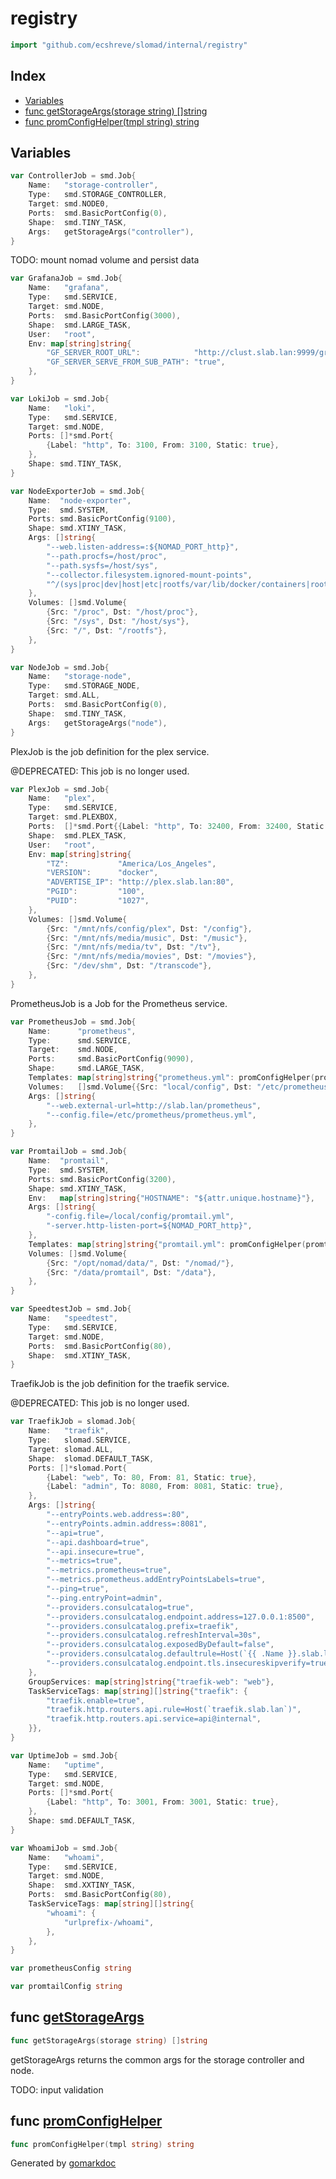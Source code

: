 <!-- Code generated by gomarkdoc. DO NOT EDIT -->

# registry

```go
import "github.com/ecshreve/slomad/internal/registry"
```

## Index

- [Variables](<#variables>)
- [func getStorageArgs\(storage string\) \[\]string](<#getStorageArgs>)
- [func promConfigHelper\(tmpl string\) string](<#promConfigHelper>)


## Variables

<a name="ControllerJob"></a>

```go
var ControllerJob = smd.Job{
    Name:   "storage-controller",
    Type:   smd.STORAGE_CONTROLLER,
    Target: smd.NODE0,
    Ports:  smd.BasicPortConfig(0),
    Shape:  smd.TINY_TASK,
    Args:   getStorageArgs("controller"),
}
```

<a name="GrafanaJob"></a>TODO: mount nomad volume and persist data

```go
var GrafanaJob = smd.Job{
    Name:   "grafana",
    Type:   smd.SERVICE,
    Target: smd.NODE,
    Ports:  smd.BasicPortConfig(3000),
    Shape:  smd.LARGE_TASK,
    User:   "root",
    Env: map[string]string{
        "GF_SERVER_ROOT_URL":            "http://clust.slab.lan:9999/grafana",
        "GF_SERVER_SERVE_FROM_SUB_PATH": "true",
    },
}
```

<a name="LokiJob"></a>

```go
var LokiJob = smd.Job{
    Name:   "loki",
    Type:   smd.SERVICE,
    Target: smd.NODE,
    Ports: []*smd.Port{
        {Label: "http", To: 3100, From: 3100, Static: true},
    },
    Shape: smd.TINY_TASK,
}
```

<a name="NodeExporterJob"></a>

```go
var NodeExporterJob = smd.Job{
    Name:  "node-exporter",
    Type:  smd.SYSTEM,
    Ports: smd.BasicPortConfig(9100),
    Shape: smd.XTINY_TASK,
    Args: []string{
        "--web.listen-address=:${NOMAD_PORT_http}",
        "--path.procfs=/host/proc",
        "--path.sysfs=/host/sys",
        "--collector.filesystem.ignored-mount-points",
        "^/(sys|proc|dev|host|etc|rootfs/var/lib/docker/containers|rootfs/var/lib/docker/overlay2|rootfs/run/docker/netns|rootfs/var/lib/docker/aufs)($$|/)",
    },
    Volumes: []smd.Volume{
        {Src: "/proc", Dst: "/host/proc"},
        {Src: "/sys", Dst: "/host/sys"},
        {Src: "/", Dst: "/rootfs"},
    },
}
```

<a name="NodeJob"></a>

```go
var NodeJob = smd.Job{
    Name:   "storage-node",
    Type:   smd.STORAGE_NODE,
    Target: smd.ALL,
    Ports:  smd.BasicPortConfig(0),
    Shape:  smd.TINY_TASK,
    Args:   getStorageArgs("node"),
}
```

<a name="PlexJob"></a>PlexJob is the job definition for the plex service.

@DEPRECATED: This job is no longer used.

```go
var PlexJob = smd.Job{
    Name:   "plex",
    Type:   smd.SERVICE,
    Target: smd.PLEXBOX,
    Ports:  []*smd.Port{{Label: "http", To: 32400, From: 32400, Static: true}},
    Shape:  smd.PLEX_TASK,
    User:   "root",
    Env: map[string]string{
        "TZ":           "America/Los_Angeles",
        "VERSION":      "docker",
        "ADVERTISE_IP": "http://plex.slab.lan:80",
        "PGID":         "100",
        "PUID":         "1027",
    },
    Volumes: []smd.Volume{
        {Src: "/mnt/nfs/config/plex", Dst: "/config"},
        {Src: "/mnt/nfs/media/music", Dst: "/music"},
        {Src: "/mnt/nfs/media/tv", Dst: "/tv"},
        {Src: "/mnt/nfs/media/movies", Dst: "/movies"},
        {Src: "/dev/shm", Dst: "/transcode"},
    },
}
```

<a name="PrometheusJob"></a>PrometheusJob is a Job for the Prometheus service.

```go
var PrometheusJob = smd.Job{
    Name:      "prometheus",
    Type:      smd.SERVICE,
    Target:    smd.NODE,
    Ports:     smd.BasicPortConfig(9090),
    Shape:     smd.LARGE_TASK,
    Templates: map[string]string{"prometheus.yml": promConfigHelper(prometheusConfig)},
    Volumes:   []smd.Volume{{Src: "local/config", Dst: "/etc/prometheus"}},
    Args: []string{
        "--web.external-url=http://slab.lan/prometheus",
        "--config.file=/etc/prometheus/prometheus.yml",
    },
}
```

<a name="PromtailJob"></a>

```go
var PromtailJob = smd.Job{
    Name:  "promtail",
    Type:  smd.SYSTEM,
    Ports: smd.BasicPortConfig(3200),
    Shape: smd.XTINY_TASK,
    Env:   map[string]string{"HOSTNAME": "${attr.unique.hostname}"},
    Args: []string{
        "-config.file=/local/config/promtail.yml",
        "-server.http-listen-port=${NOMAD_PORT_http}",
    },
    Templates: map[string]string{"promtail.yml": promConfigHelper(promtailConfig)},
    Volumes: []smd.Volume{
        {Src: "/opt/nomad/data/", Dst: "/nomad/"},
        {Src: "/data/promtail", Dst: "/data"},
    },
}
```

<a name="SpeedtestJob"></a>

```go
var SpeedtestJob = smd.Job{
    Name:   "speedtest",
    Type:   smd.SERVICE,
    Target: smd.NODE,
    Ports:  smd.BasicPortConfig(80),
    Shape:  smd.XTINY_TASK,
}
```

<a name="TraefikJob"></a>TraefikJob is the job definition for the traefik service.

@DEPRECATED: This job is no longer used.

```go
var TraefikJob = slomad.Job{
    Name:   "traefik",
    Type:   slomad.SERVICE,
    Target: slomad.ALL,
    Shape:  slomad.DEFAULT_TASK,
    Ports: []*slomad.Port{
        {Label: "web", To: 80, From: 81, Static: true},
        {Label: "admin", To: 8080, From: 8081, Static: true},
    },
    Args: []string{
        "--entryPoints.web.address=:80",
        "--entryPoints.admin.address=:8081",
        "--api=true",
        "--api.dashboard=true",
        "--api.insecure=true",
        "--metrics=true",
        "--metrics.prometheus=true",
        "--metrics.prometheus.addEntryPointsLabels=true",
        "--ping=true",
        "--ping.entryPoint=admin",
        "--providers.consulcatalog=true",
        "--providers.consulcatalog.endpoint.address=127.0.0.1:8500",
        "--providers.consulcatalog.prefix=traefik",
        "--providers.consulcatalog.refreshInterval=30s",
        "--providers.consulcatalog.exposedByDefault=false",
        "--providers.consulcatalog.defaultrule=Host(`{{ .Name }}.slab.lan`)",
        "--providers.consulcatalog.endpoint.tls.insecureskipverify=true",
    },
    GroupServices: map[string]string{"traefik-web": "web"},
    TaskServiceTags: map[string][]string{"traefik": {
        "traefik.enable=true",
        "traefik.http.routers.api.rule=Host(`traefik.slab.lan`)",
        "traefik.http.routers.api.service=api@internal",
    }},
}
```

<a name="UptimeJob"></a>

```go
var UptimeJob = smd.Job{
    Name:   "uptime",
    Type:   smd.SERVICE,
    Target: smd.NODE,
    Ports: []*smd.Port{
        {Label: "http", To: 3001, From: 3001, Static: true},
    },
    Shape: smd.DEFAULT_TASK,
}
```

<a name="WhoamiJob"></a>

```go
var WhoamiJob = smd.Job{
    Name:   "whoami",
    Type:   smd.SERVICE,
    Target: smd.NODE,
    Shape:  smd.XXTINY_TASK,
    Ports:  smd.BasicPortConfig(80),
    TaskServiceTags: map[string][]string{
        "whoami": {
            "urlprefix-/whoami",
        },
    },
}
```

<a name="prometheusConfig"></a>

```go
var prometheusConfig string
```

<a name="promtailConfig"></a>

```go
var promtailConfig string
```

<a name="getStorageArgs"></a>
## func [getStorageArgs](<https://github.com/ecshreve/slomad/blob/main/internal/registry/storage.go#L31>)

```go
func getStorageArgs(storage string) []string
```

getStorageArgs returns the common args for the storage controller and node.

TODO: input validation

<a name="promConfigHelper"></a>
## func [promConfigHelper](<https://github.com/ecshreve/slomad/blob/main/internal/registry/services.go#L11>)

```go
func promConfigHelper(tmpl string) string
```



Generated by [gomarkdoc](<https://github.com/princjef/gomarkdoc>)
